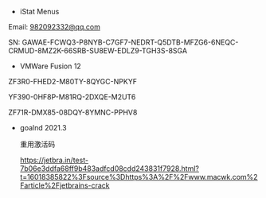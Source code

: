- iStat Menus

Email: 982092332@qq.com

SN: GAWAE-FCWQ3-P8NYB-C7GF7-NEDRT-Q5DTB-MFZG6-6NEQC-CRMUD-8MZ2K-66SRB-SU8EW-EDLZ9-TGH3S-8SGA

- VMWare Fusion 12

ZF3R0-FHED2-M80TY-8QYGC-NPKYF

YF390-0HF8P-M81RQ-2DXQE-M2UT6

ZF71R-DMX85-08DQY-8YMNC-PPHV8

- goalnd 2021.3

  重用激活码

  https://jetbra.in/test-7b06e3ddfa68ff9b483adfcd08cdd243831f7928.html?t=16018385822%3Fsource%3Dhttps%3A%2F%2Fwww.macwk.com%2Farticle%2Fjetbrains-crack
